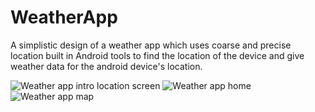 # WeatherApp

A simplistic design of a weather app which uses coarse and precise location built in Android tools to find the location of the device and give weather data for the android device's location.

![Weather app intro location screen](https://github.com/Muse070/WeatherApp/assets/31840231/8e56dcb5-26c6-4d9d-b1a4-d4a8a121c747)
![Weather app home](https://github.com/Muse070/WeatherApp/assets/31840231/bff0cc80-9fad-45e7-baa7-6e0dba0355e5)
![Weather app map](https://github.com/Muse070/WeatherApp/assets/31840231/0d235bdf-b9c0-42bc-95a4-ea93bfbc2acc)
